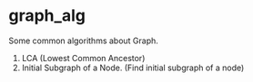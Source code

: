 # graph_alg
Some common algorithms about Graph.
1. LCA (Lowest Common Ancestor)
2. Initial Subgraph of a Node. (Find initial subgraph of a node)
